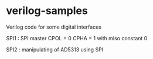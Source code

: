 # verilog-samples
Verilog code for some digital interfaces

SPI1 : SPI master CPOL = 0 CPHA = 1 with miso constant 0 

SPI2 : manipulating of AD5313 using SPI 